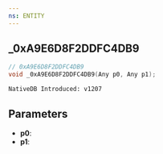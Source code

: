 ```yaml
---
ns: ENTITY
---
```

## _0xA9E6D8F2DDFC4DB9

```c
// 0xA9E6D8F2DDFC4DB9
void _0xA9E6D8F2DDFC4DB9(Any p0, Any p1);
```

```
NativeDB Introduced: v1207
```

## Parameters
* **p0**:
* **p1**:
